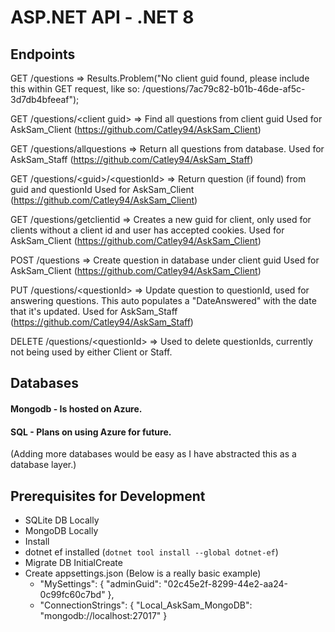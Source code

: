 # ASP.NET API - .NET 8

## Endpoints
GET /questions => Results.Problem("No client guid found, please include this within GET request, like so: /questions/7ac79c82-b01b-46de-af5c-3d7db4bfeeaf");

GET /questions/\<client guid\> => Find all questions from client guid
Used for AskSam_Client (https://github.com/Catley94/AskSam_Client)

GET /questions/allquestions => Return all questions from database.
Used for AskSam_Staff (https://github.com/Catley94/AskSam_Staff)

GET /questions/\<guid\>/\<questionId\> => Return question (if found) from guid and questionId
Used for AskSam_Client (https://github.com/Catley94/AskSam_Client)

GET /questions/getclientid => Creates a new guid for client, only used for clients without a client id and user has accepted cookies.
Used for AskSam_Client (https://github.com/Catley94/AskSam_Client)

POST /questions => Create question in database under client guid
Used for AskSam_Client (https://github.com/Catley94/AskSam_Client)

PUT /questions/\<questionId\> => Update question to questionId, used for answering questions. This auto populates a "DateAnswered" with the date that it's updated.
Used for AskSam_Staff (https://github.com/Catley94/AskSam_Staff)

DELETE /questions/\<questionId\> => Used to delete questionIds, currently not being used by either Client or Staff.

## Databases
#### Mongodb - Is hosted on Azure.
#### SQL - Plans on using Azure for future.
(Adding more databases would be easy as I have abstracted this as a database layer.)


## Prerequisites for Development
- SQLite DB Locally
- MongoDB Locally
- Install
- dotnet ef installed (`dotnet tool install --global dotnet-ef`)
- Migrate DB InitialCreate
- Create appsettings.json (Below is a really basic example)
  - "MySettings": {
    "adminGuid": "02c45e2f-8299-44e2-aa24-0c99fc60c7bd"
    },
  - "ConnectionStrings": {
    "Local_AskSam_MongoDB": "mongodb://localhost:27017"
    }